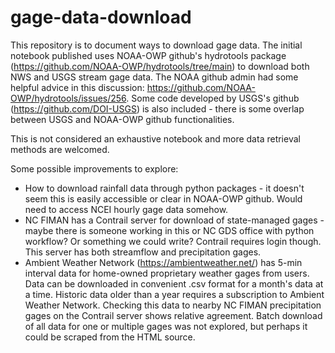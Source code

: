# gage-data-download
This repository is to document ways to download gage data. The initial notebook published uses NOAA-OWP github's hydrotools package (https://github.com/NOAA-OWP/hydrotools/tree/main) to download both NWS and USGS stream gage data. The NOAA github admin had some helpful advice in this discussion: https://github.com/NOAA-OWP/hydrotools/issues/256. Some code developed by USGS's github (https://github.com/DOI-USGS) is also included - there is some overlap between USGS and NOAA-OWP github functionalities. 

This is not considered an exhaustive notebook and more data retrieval methods are welcomed.

Some possible improvements to explore:
- How to download rainfall data through python packages - it doesn't seem this is easily accessible or clear in NOAA-OWP github. Would need to access NCEI hourly gage data somehow.
- NC FIMAN has a Contrail server for download of state-managed gages - maybe there is someone working in this or NC GDS office with python workflow? Or something we could write? Contrail requires login though. This server has both streamflow and precipitation gages.
- Ambient Weather Network (https://ambientweather.net/) has 5-min interval data for home-owned proprietary weather gages from users. Data can be downloaded in convenient .csv format for a month's data at a time. Historic data older than a year requires a subscription to Ambient Weather Network. Checking this data to nearby NC FIMAN precipitation gages on the Contrail server shows relative agreement. Batch download of all data for one or multiple gages was not explored, but perhaps it could be scraped from the HTML source.
